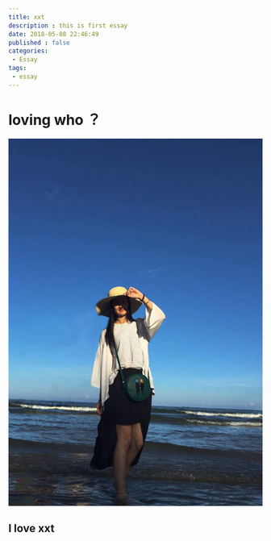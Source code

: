 ```yaml
---
title: xxt
description : this is first essay
date: 2018-05-08 22:46:49
published : false
categories:
 - Essay
tags:
 - essay
---
```


# loving who ？

<!-- more -->
<img src="/assets/uploads/here.png" class="full-image" />

## I love xxt
